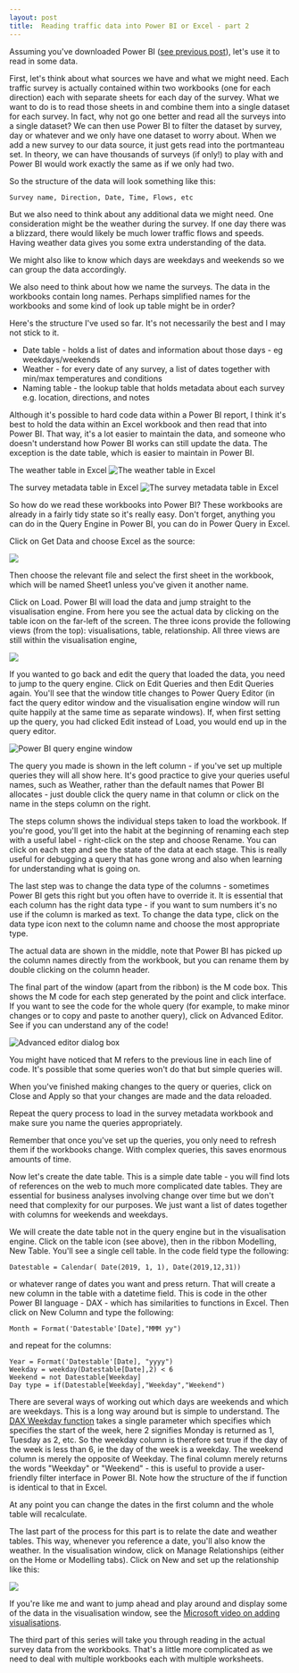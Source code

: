 ```yaml
---
layout: post
title:  Reading traffic data into Power BI or Excel - part 2
---
```

 
Assuming you've downloaded Power BI ([see previous post](/reading-traffic-data-into-power-bi-or-excel-part1)), let's use it to read in some data.

First, let's think about what sources we have and what we might need. Each traffic survey is actually contained within two workbooks (one for each direction) each with separate sheets for each day of the survey. What we want to do is to read those sheets in and combine them into a single dataset for each survey. In fact, why not go one better and read all the surveys into a single dataset? We can then use Power BI to filter the dataset by survey, day or whatever and we only have one dataset to worry about. When we add a new survey to our data source, it just gets read into the portmanteau set. In theory, we can have thousands of surveys (if only!) to play with and Power BI would work exactly the same as if we only had two.

So the structure of the data will look something like this:
```
Survey name, Direction, Date, Time, Flows, etc

```  

But we also need to think about any additional data we might need. One consideration might be the weather during the survey. If one day there was a blizzard, there would likely be much lower traffic flows and speeds. Having weather data gives you some extra understanding of the data.

We might also like to know which days are weekdays and weekends so we can group the data accordingly.

We also need to think about how we name the surveys. The data in the workbooks contain long names. Perhaps simplified names for the workbooks and some kind of look up table might be in order?

Here's the structure I've used so far. It's not necessarily the best and I may not stick to it.

- Date table - holds a list of dates and information about those days - eg weekdays/weekends
- Weather - for every date of any survey, a list of dates together with min/max temperatures and conditions
- Naming table - the lookup table that holds metadata about each survey e.g. location, directions, and notes

Although it's possible to hard code data within a Power BI report, I think it's best to hold the data within an Excel workbook and then read that into Power BI. That way, it's a lot easier to maintain the data, and someone who doesn't understand how Power BI works can still update the data. The exception is the date table, which is easier to maintain in Power BI.

The weather table in Excel
![The weather table in Excel](2019-07-25-fig1.png)

The survey metadata table in Excel
![The survey metadata table in Excel](2019-07-25-fig2.png)

So how do we read these workbooks into Power BI? These workbooks are already in a fairly tidy state so it's really easy. Don't forget, anything you can do in the Query Engine in Power BI, you can do in Power Query in Excel.

Click on Get Data and choose Excel as the source:

![](2019-07-25-fig3.png)

Then choose the relevant file and select the first sheet in the workbook, which will be named Sheet1 unless you've given it another name.

Click on Load. Power BI will load the data and jump straight to the visualisation engine. From here you see the actual data by clicking on the table icon on the far-left of the screen. The three icons provide the following views (from the top): visualisations, table, relationship. All three views are still within the visualisation engine,

![](2019-07-25-fig4.png)

If you wanted to go back and edit the query that loaded the data, you need to jump to the query engine. Click on Edit Queries and then Edit Queries again. You'll see that the window title changes to Power Query Editor (in fact the query editor window and the visualisation engine window will run quite happily at the same time as separate windows). If, when first setting up the query, you had clicked Edit instead of Load, you would end up in the query editor.

![Power BI query engine window](2019-07-25-fig5.png)

The query you made is shown in the left column - if you've set up multiple queries they will all show here. It's good practice to give your queries useful names, such as Weather, rather than the default names that Power BI allocates - just double click the query name in that column or click on the name in the steps column on the right.

The steps column shows the individual steps taken to load the workbook. If you're good, you'll get into the habit at the beginning of renaming each step with a useful label - right-click on the step and choose Rename. You can click on each step and see the state of the data at each stage. This is really useful for debugging a query that has gone wrong and also when learning for understanding what is going on.

The last step was to change the data type of the columns - sometimes Power BI gets this right but you often have to override it. It is essential that each column has the right data type - if you want to sum numbers it's no use if the column is marked as text. To change the data type, click on the data type icon next to the column name and choose the most appropriate type.

The actual data are shown in the middle, note that Power BI has picked up the column names directly from the workbook, but you can rename them by double clicking on the column header.

The final part of the window (apart from the ribbon) is the M code box. This shows the M code for each step generated by the point and click interface. If you want to see the code for the whole query (for example, to make minor changes or to copy and paste to another query), click on Advanced Editor. See if you can understand any of the code!

![Advanced editor dialog box](2019-07-25-fig6.png)

You might have noticed that M refers to the previous line in each line of code. It's possible that some queries won't do that but simple queries will.

When you've finished making changes to the query or queries, click on Close and Apply so that your changes are made and the data reloaded.

Repeat the query process to load in the survey metadata workbook and make sure you name the queries appropriately.

Remember that once you've set up the queries, you only need to refresh them if the workbooks change. With complex queries, this saves enormous amounts of time.

Now let's create the date table. This is a simple date table - you will find lots of references on the web to much more complicated date tables. They are essential for business analyses involving change over time but we don't need that complexity for our purposes. We just want a list of dates together with columns for weekends and weekdays.

We will create the date table not in the query engine but in the visualisation engine. Click on the table icon (see above), then in the ribbon Modelling, New Table. You'll see a single cell table. In the code field type the following:

```
Datestable = Calendar( Date(2019, 1, 1), Date(2019,12,31))
```

or whatever range of dates you want and press return. That will create a new column in the table with a datetime field. This is code in the other Power BI language - DAX - which has similarities to functions in Excel. Then click on New Column and type the following:

```
Month = Format('Datestable'[Date],"MMM yy")
```

and repeat for the columns:

```
Year = Format('Datestable'[Date], "yyyy")
Weekday = weekday(Datestable[Date],2) < 6
Weekend = not Datestable[Weekday]
Day type = if(Datestable[Weekday],"Weekday","Weekend")
```

There are several ways of working out which days are weekends and which are weekdays. This is a long way around but is simple to understand. The [DAX Weekday function](https://dax.guide/weekday/) takes a single parameter which specifies which specifies the start of the week, here 2 signifies Monday is returned as 1, Tuesday as 2, etc. So the weekday column is therefore set true if the day of the week is less than 6, ie the day of the week is a weekday. The weekend column is merely the opposite of Weekday. The final column merely returns the words "Weekday" or "Weekend" - this is useful to provide a user-friendly filter interface in Power BI. Note how the structure of the if function is identical to that in Excel.

At any point you can change the dates in the first column and the whole table will recalculate.

The last part of the process for this part is to relate the date and weather tables. This way, whenever you reference a date, you'll also know the weather. In the visualisation window, click on Manage Relationships (either on the Home or Modelling tabs). Click on New and set up the relationship like this:

![](2019-07-25-fig7.png)

If you're like me and want to jump ahead and play around and display some of the data in the visualisation window, see the [Microsoft video on adding visualisations](https://docs.microsoft.com/en-us/power-bi/visuals/power-bi-report-add-visualizations-i).

The third part of this series will take you through reading in the actual survey data from the workbooks. That's a little more complicated as we need to deal with multiple workbooks each with multiple worksheets.